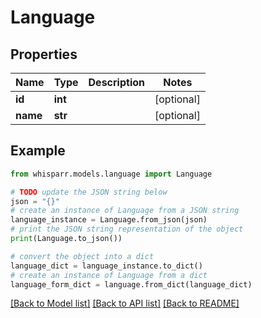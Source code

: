 # Language


## Properties

Name | Type | Description | Notes
------------ | ------------- | ------------- | -------------
**id** | **int** |  | [optional] 
**name** | **str** |  | [optional] 

## Example

```python
from whisparr.models.language import Language

# TODO update the JSON string below
json = "{}"
# create an instance of Language from a JSON string
language_instance = Language.from_json(json)
# print the JSON string representation of the object
print(Language.to_json())

# convert the object into a dict
language_dict = language_instance.to_dict()
# create an instance of Language from a dict
language_form_dict = language.from_dict(language_dict)
```
[[Back to Model list]](../README.md#documentation-for-models) [[Back to API list]](../README.md#documentation-for-api-endpoints) [[Back to README]](../README.md)


